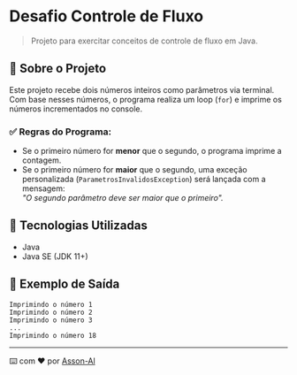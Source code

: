 # Desafio Controle de Fluxo

> Projeto para exercitar conceitos de controle de fluxo em Java.

## 📌 Sobre o Projeto

Este projeto recebe dois números inteiros como parâmetros via terminal. Com base nesses números, o programa realiza um loop (`for`) e imprime os números incrementados no console.  

### ✅ Regras do Programa:
- Se o primeiro número for **menor** que o segundo, o programa imprime a contagem.
- Se o primeiro número for **maior** que o segundo, uma exceção personalizada (`ParametrosInvalidosException`) será lançada com a mensagem:  
  _"O segundo parâmetro deve ser maior que o primeiro"._

## 🚀 Tecnologias Utilizadas

- Java
- Java SE (JDK 11+)

## 📝 Exemplo de Saída  

```Saída
Imprimindo o número 1
Imprimindo o número 2
Imprimindo o número 3
...
Imprimindo o número 18
```

---

⌨️ com ❤️ por [Asson-Al](https://github.com/seuusuario)

